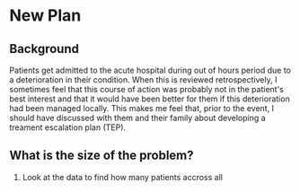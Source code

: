 # New Plan

## Background

Patients get admitted to the acute hospital during out of hours period due to a 
deterioration in their condition.
When this is reviewed retrospectively, I sometimes feel that this course of action
was probably not in the patient's best interest and that it would have been better
for them if this deterioration had been managed locally.
This makes me feel that, prior to the event, I should have discussed with them and
their family about developing a treament escalation plan (TEP).

## What is the size of the problem?

1. Look at the data to find how many patients accross all 